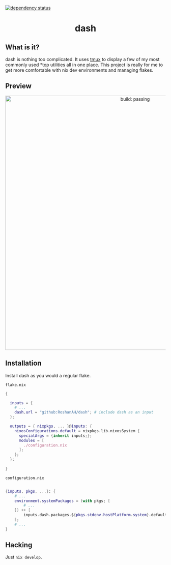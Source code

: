 [![dependency status](https://deps.rs/repo/github/viperML/nh/status.svg)](https://deps.rs/repo/github/viperML/nh)

<h1 align="center">dash</h1>

## What is it?

dash is nothing too complicated. It uses [tmux](https://github.com/tmux/tmux) to display a few of my most commonly used *top utilities all in one place. This project is really for me to get more comfortable with nix dev environments and managing flakes.

## Preview

<p align="center">
  <img
    alt="build: passing"
    src="./.github/screenshot.png"
    width="800px"
  >
</p>


## Installation

Install dash as you would a regular flake.

`flake.nix`
```nix
{

  inputs = {
    # ...
    dash.url = "github:RoshanAH/dash"; # include dash as an input
  };

  outputs = { nixpkgs, ... }@inputs: {
    nixosConfigurations.default = nixpkgs.lib.nixosSystem {
      specialArgs = {inherit inputs;};
      modules = [
        ./configuration.nix
      ];
    };
  };
  
}
```
`configuration.nix`
```nix

{inputs, pkgs, ...}: {
    # ...
    environment.systemPackages = (with pkgs; [
        # ...
    ]) ++ [
        inputs.dash.packages.${pkgs.stdenv.hostPlatform.system}.default
    ]; 
    # ...
}

```

## Hacking

Just `nix develop`.
